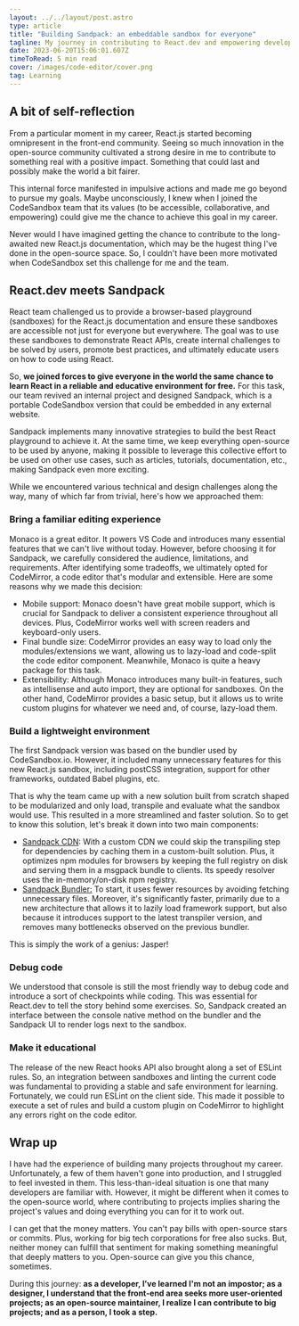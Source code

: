 ```yaml
---
layout: ../../layout/post.astro
type: article
title: "Building Sandpack: an embeddable sandbox for everyone"
tagline: My journey in contributing to React.dev and empowering developers worldwide has been an incredible, filled with growth, learning, and meaningful connections.
date: 2023-06-20T15:06:01.607Z
timeToRead: 5 min read
cover: /images/code-editor/cover.png
tag: Learning
---
```


## A bit of self-reflection

From a particular moment in my career, React.js started becoming omnipresent in the front-end community. Seeing so much innovation in the open-source community cultivated a strong desire in me to contribute to something real with a positive impact. Something that could last and possibly make the world a bit fairer.

This internal force manifested in impulsive actions and made me go beyond to pursue my goals. Maybe unconsciously, I knew when I joined the CodeSandbox team that its values (to be accessible, collaborative, and empowering) could give me the chance to achieve this goal in my career. 

Never would I have imagined getting the chance to contribute to the long-awaited new React.js documentation, which may be the hugest thing I've done in the open-source space. So, I couldn't have been more motivated when CodeSandbox set this challenge for me and the team.

## React.dev meets Sandpack

React team challenged us to provide a browser-based playground (sandboxes) for the React.js documentation and ensure these sandboxes are accessible not just for everyone but everywhere. The goal was to use these sandboxes to demonstrate React APIs, create internal challenges to be solved by users, promote best practices, and ultimately educate users on how to code using React.

So, **we joined forces to give everyone in the world the same chance to learn React in a reliable and educative environment for free.** For this task, our team revived an internal project and designed Sandpack, which is a portable CodeSandbox version that could be embedded in any external website.

Sandpack implements many innovative strategies to build the best React playground to achieve it. At the same time, we keep everything open-source to be used by anyone, making it possible to leverage this collective effort to be used on other use cases, such as articles, tutorials, documentation, etc., making Sandpack even more exciting.

While we encountered various technical and design challenges along the way, many of which far from trivial, here's how we approached them:

### Bring a familiar editing experience

Monaco is a great editor. It powers VS Code and introduces many essential features that we can't live without today. However, before choosing it for Sandpack, we carefully considered the audience, limitations, and requirements. After identifying some tradeoffs, we ultimately opted for CodeMirror, a code editor that's modular and extensible. Here are some reasons why we made this decision:

- Mobile support: Monaco doesn't have great mobile support, which is crucial for Sandpack to deliver a consistent experience throughout all devices. Plus, CodeMirror works well with screen readers and keyboard-only users.
- Final bundle size: CodeMirror provides an easy way to load only the modules/extensions we want, allowing us to lazy-load and code-split the code editor component. Meanwhile, Monaco is quite a heavy package for this task.
- Extensibility: Although Monaco introduces many built-in features, such as intellisense and auto import, they are optional for sandboxes. On the other hand, CodeMirror provides a basic setup, but it allows us to write custom plugins for whatever we need and, of course, lazy-load them.

### Build a lightweight environment

The first Sandpack version was based on the bundler used by CodeSandbox.io. However, it included many unnecessary features for this new React.js sandbox, including postCSS integration, support for other frameworks, outdated Babel plugins, etc.

That is why the team came up with a new solution built from scratch shaped to be modularized and only load, transpile and evaluate what the sandbox would use. This resulted in a more streamlined and faster solution. So to get to know this solution, let's break it down into two main components:
- [Sandpack CDN](https://github.com/codesandbox/sandpack-cdn): With a custom CDN we could skip the transpiling step for dependencies by caching them in a custom-built solution. Plus, it optimizes npm modules for browsers by keeping the full registry on disk and serving them in a msgpack bundle to clients. Its speedy resolver uses the in-memory/on-disk npm registry.
- [Sandpack Bundler:](https://github.com/codesandbox/sandpack-bundler) To start, it uses fewer resources by avoiding fetching unnecessary files. Moreover, it's significantly faster, primarily due to a new architecture that allows it to lazily load framework support, but also because it introduces support to the latest transpiler version, and removes many bottlenecks observed on the previous bundler.

This is simply the work of a genius: Jasper!

### Debug code

We understood that console is still the most friendly way to debug code and introduce a sort of checkpoints while coding. This was essential for React.dev to tell the story behind some exercises. So, Sandpack created an interface between the console native method on the bundler and the Sandpack UI to render logs next to the sandbox.

### Make it educational

The release of the new React hooks API also brought along a set of ESLint rules. So, an integration between sandboxes and linting the current code was fundamental to providing a stable and safe environment for learning. Fortunately, we could run ESLint on the client side. This made it possible to execute a set of rules and build a custom plugin on CodeMirror to highlight any errors right on the code editor.

## Wrap up 

I have had the experience of building many projects throughout my career. Unfortunately, a few of them haven't gone into production, and I struggled to feel invested in them. This less-than-ideal situation is one that many developers are familiar with. However, it might be different when it comes to the open-source world, where contributing to projects implies sharing the project's values and doing everything you can for it to work out.

I can get that the money matters. You can't pay bills with open-source stars or commits. Plus, working for big tech corporations for free also sucks. But, neither money can fulfill that sentiment for making something meaningful that deeply matters to you. Open-source can give you this chance, sometimes.

During this journey: **as a developer, I’ve learned I'm not an impostor; as a designer, I understand that the front-end area seeks more user-oriented projects; as an open-source maintainer, I realize I can contribute to big projects; and as a person, I took a step.**

[^1]: https://github.com/codesandbox/sandpack/pull/546
[^2]: https://github.com/reactjs/react.dev/pull/4665
[^3]: https://react.dev/community/docs-contributors 
